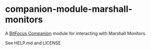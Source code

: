 # companion-module-marshall-monitors

A [BitFocus Companion](https://bitfocus.io/companion/) module for interacting
with Marshall Monitors.

See HELP.md and LICENSE